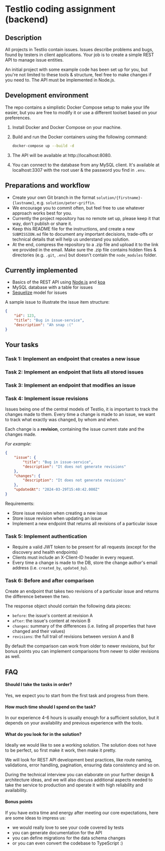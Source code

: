 
# Testlio coding assignment (backend)

## Description

All projects in Testlio contain issues. Issues describe problems and bugs, found by testers in client applications. Your job is to create a simple REST API to manage issue entities.

An initial project with some example code has been set up for you, but you're not limited to these tools & structure, feel free to make changes if you need to. The API must be implemented in Node.js. 

## Development environment

The repo contains a simplistic Docker Compose setup to make your life easier, but you are free to modify it or use a different toolset based on your preferences.

1. Install Docker and Docker Compose on your machine.

2. Build and run the Docker containers using the following command:
    ```bash
    docker-compose up --build -d
    ```

3. The API will be available at http://localhost:8080.

4. You can connect to the database from any MySQL client. It's available at localhost:3307 with the root user & the password you find in `.env`.

## Preparations and workflow

* Create your own Git branch in the format `solution/{firstname}-{lastname}`, e.g. `solution/peter-griffin`.
* We encourage you to commit often, but feel free to use whatever approach works best for you.
* Currently the project repository has no remote set up, please keep it that way, don't publish or share it.
* Keep this README file for the instructions, and create a new `SUBMISSION.md` file to document any important decisions, trade-offs or technical details that will help us understand you solution.
* At the end, compress the repository to a .zip file and upload it to the link we provided in the email. Make sure the .zip file contains hidden files & directories (e.g. `.git`, `.env`) but doesn't contain the `node_modules` folder.

## Currently implemented

* Basics of the REST API using [Node.js](https://nodejs.org) and [koa](http://koajs.com/)
* MySQL database with a table for issues
* [Sequelize](http://docs.sequelizejs.com/) model for issues

A sample issue to illustrate the issue item structure:

```json
{
    "id": 123,
    "title": "Bug in issue-service",
    "description": "Ah snap :("
}
```  

## Your tasks

### Task 1: Implement an endpoint that creates a new issue

### Task 2: Implement an endpoint that lists all stored issues

### Task 3: Implement an endpoint that modifies an issue

### Task 4: Implement issue revisions

Issues being one of the central models of Testlio, it is important to track the changes made to them. Every time a change is made to an issue, we want to track what exactly was changed, by whom and when.

Each change is a **revision**, containing the issue current state and the changes made.

_For example:_

```json
{
    "issue": {
        "title": "Bug in issue-service",
        "description": "It does not generate revisions"
    },
    "changes": {
        "description": "It does not generate revisions"
    },
    "updatedAt": "2024-03-29T15:40:42.000Z"
}
```

Requirements:

* Store issue revision when creating a new issue
* Store issue revision when updating an issue
* Implement a new endpoint that returns all revisions of a particular issue  

### Task 5: Implement authentication

* Require a valid JWT token to be present for all requests (except for the discovery and health endpoints)
* Clients must include an X-Client-ID header in every request. 
* Every time a change is made to the DB, store the change author's email address (i.e. `created_by`, `updated_by`).  

### Task 6: Before and after comparison

Create an endpoint that takes two revisions of a particular issue and returns the difference between the two.

The response object should contain the following data pieces:
* `before`: the issue's content at revision A
* `after`: the issue's content at revision B
* `changes`: summary of the differences (i.e. listing all properties that have changed and their values)
* `revisions`: the full trail of revisions between version A and B

By default the comparison can work from older to newer revisions, but for bonus points you can implement comparisons from newer to older revisions as well.
  

## FAQ

#### Should I take the tasks in order?

Yes, we expect you to start from the first task and progress from there.

#### How much time should I spend on the task?

In our experience 4-6 hours is usually enough for a sufficient solution, but it depends on your availability and previous experience with the tools.

#### What do you look for in the solution?

Ideally we would like to see a working solution. The solution does not have to be perfect, so first make it work, then make it pretty.

We will look for REST API development best practices, like route naming, validations, error handling, pagination, ensuring data consistency and so on.

During the technical interview you can elaborate on your further design & architecture ideas, and we will also discuss additional aspects needed to take the service to production and operate it with high reliability and availability.

#### Bonus points

If you have extra time and energy after meeting our core expectations, here are some ideas to impress us:
* we would really love to see your code covered by tests
* you can generate documentation for the API
* you can define migrations for the data schema changes
* or you can even convert the codebase to TypeScript :)
